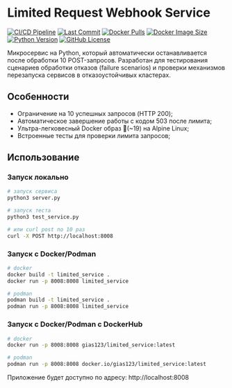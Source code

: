 # Limited Request Webhook Service


[![CI/CD Pipeline](https://github.com/gireassen/limited_service_with_stop/actions/workflows/docker-build-test.yml/badge.svg)](https://github.com/gireassen/limited_service_with_stop/actions/workflows/docker-build-test.yml)
[![Last Commit](https://img.shields.io/github/last-commit/gireassen/limited_service_with_stop)](https://github.com/gireassen/limited_service_with_stop/commits/main)
[![Docker Pulls](https://img.shields.io/docker/pulls/gias123/limited_service)](https://hub.docker.com/r/gias123/limited_service)
[![Docker Image Size](https://img.shields.io/docker/image-size/gias123/limited_service/latest)](https://hub.docker.com/r/gias123/limited_service)
[![Python Version](https://img.shields.io/badge/python-3.9%20%7C%203.10%20%7C%203.11-blue)](https://www.python.org/)
[![GitHub License](https://img.shields.io/badge/License-MIT-green.svg)](https://github.com/gireassen/limited_service_with_stop/blob/main/LICENSE)

Микросервис на Python, который автоматически останавливается после обработки 10 POST-запросов. Разработан для тестирования сценариев обработки отказов (failure scenarios) и проверки механизмов перезапуска сервисов в отказоустойчивых кластерах.

## Особенности

- Ограничение на 10 успешных запросов (HTTP 200);
- Автоматическое завершение работы с кодом 503 после лимита;
- Ультра-легковесный Docker образ 🐳(~19) на Alpine Linux;
- Встроенные тесты для проверки лимита запросов;

## Использование

### Запуск локально

```bash
# запуск сервиса
python3 server.py

# запуск теста
python3 test_service.py

# или curl post по 10 раз
curl -X POST http://localhost:8008
```

### Запуск с Docker/Podman

```bash
# docker
docker build -t limited_service .
docker run -p 8008:8008 limited_service

# podman
podman build -t limited_service .
podman run -p 8008:8008 limited_service
```

### Запуск c Docker/Podman с DockerHub
```bash
# docker
docker run -p 8008:8008 gias123/limited_service:latest

# podman
podman run -p 8008:8008 docker.io/gias123/limited_service:latest
```

Приложение будет доступно по адресу: http://localhost:8008
